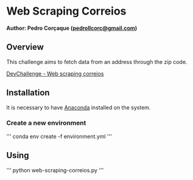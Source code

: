# Web Scraping Correios
**Author: Pedro Corçaque (pedrollcorc@gmail.com)**

## Overview
This challenge aims to fetch data from an address through the zip code.

[DevChallenge - Web scraping correios](https://github.com/filiafobico/devchallenge-webscraping-correios)

## Installation
It is necessary to have [Anaconda](https://www.anaconda.com/products/individual) installed on the system.

### Create a new environment
'''
conda env create -f environment.yml
'''

## Using

'''
python web-scraping-correios.py
'''
